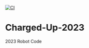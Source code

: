 [![CI](https://github.com/frc-emotion/Charged-Up-2023/actions/workflows/main.yml/badge.svg?branch=main)](https://github.com/frc-emotion/Charged-Up-2023/actions/workflows/main.yml)
# Charged-Up-2023
2023 Robot Code 
